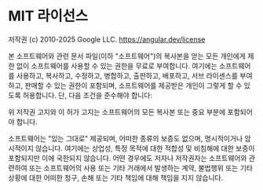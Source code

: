 # MIT 라이선스

저작권 (c) 2010-2025 Google LLC. https://angular.dev/license

본 소프트웨어와 관련 문서 파일(이하 "소프트웨어")의 복사본을 얻는 모든 개인에게 제한 없이 소프트웨어를 사용할 수 있는 권한을 무료로 부여합니다. 여기에는 소프트웨어를 사용하고, 복사하고, 수정하고, 병합하고, 출판하고, 배포하고, 서브 라이센스를 부여하고, 판매할 수 있는 권한이 포함되며, 소프트웨어를 제공받은 개인이 그렇게 할 수 있도록 허용합니다. 단, 다음 조건을 준수해야 합니다:

위 저작권 고지와 이 허가 고지는 소프트웨어의 모든 복사본 또는 중요 부분에 포함되어야 합니다.

소프트웨어는 "있는 그대로" 제공되며, 어떠한 종류의 보증도 없으며, 명시적이거나 암시적이지 않습니다. 여기에는 상업성, 특정 목적에 대한 적합성 및 비침해에 대한 보증이 포함되지만 이에 국한되지 않습니다. 어떤 경우에도 저자나 저작권자는 소프트웨어와 관련하여 또는 소프트웨어의 사용 또는 기타 거래에서 발생하는 계약, 불법행위 또는 기타 상황에 대한 어떠한 청구, 손해 또는 기타 책임에 대해 책임을 지지 않습니다.